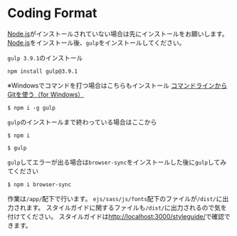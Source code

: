 # Coding Format
[Node.js](https://nodejs.org)がインストールされていない場合は先にインストールをお願いします。
[Node.js](https://nodejs.org)をインストール後、`gulp`をインストールしてください。

`gulp 3.9.1`のインストール
```shell
npm install gulp@3.9.1
```

※Windowsでコマンドを打つ場合はこちらもインストール
[コマンドラインからGitを使う（for Windows）](https://qiita.com/taiponrock/items/632c117220e57d555099)
```shell
$ npm i -g gulp
```

`gulp`のインストールまで終わっている場合はここから
```shell
$ npm i
```

```shell
$ gulp
```

`gulp`してエラーが出る場合は`browser-sync`をインストールした後に`gulp`してみてください
```shell
$ npm i browser-sync
```

作業は`/app/`配下で行います。
`ejs/sass/js/fonts`配下のファイルが`/dist/`に出力されます。
スタイルガイドに関するファイルも`/dist/`に出力されるので気を付けてください。
スタイルガイドは[http://localhost:3000/styleguide/](http://localhost:3000/styleguide/)で確認できます。
